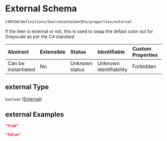 # External Schema

```txt
C4MJS#/definitions/SourceContainerDto/properties/external
```

If the item is external or not, this is used to swap the defaut color out for Greyscale as per the C4 standard.

| Abstract            | Extensible | Status         | Identifiable            | Custom Properties | Additional Properties | Access Restrictions | Defined In                                                                            |
| :------------------ | :--------- | :------------- | :---------------------- | :---------------- | :-------------------- | :------------------ | :------------------------------------------------------------------------------------ |
| Can be instantiated | No         | Unknown status | Unknown identifiability | Forbidden         | Allowed               | none                | [source-workspace.schema.json\*](source-workspace.schema.json "open original schema") |

## external Type

`boolean` ([External](source-workspace-definitions-container-properties-external.md))

## external Examples

```json
"true"
```

```json
"false"
```
